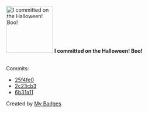 <img src="https://my-badges.github.io/my-badges/spooky-commit.png" alt="I committed on the Halloween! Boo!" title="I committed on the Halloween! Boo!" width="128">
<strong>I committed on the Halloween! Boo!</strong>
<br><br>

Commits:

- <a href="https://github.com/Rignchen/depot/commit/25f4fe07aebd52852b70725fd52672683c9314af">25f4fe0</a>
- <a href="https://github.com/Rignchen/dotfile/commit/2c23cb32f15b0a24a821eda7ee5b244efe5ac95b">2c23cb3</a>
- <a href="https://github.com/Rignchen/dotfile/commit/6b31a11e86f15d59249059da3b6a796384412326">6b31a11</a>


Created by <a href="https://github.com/my-badges/my-badges">My Badges</a>